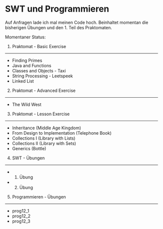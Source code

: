 SWT und Programmieren
=====================

Auf Anfragen lade ich mal meinen Code hoch. Beinhaltet momentan die
bisherigen Übungen und den 1. Teil des Praktomaten.

Momentaner Status:

1. Praktomat - Basic Exercise
-----------------------------

- Finding Primes
- Java and Functions
- Classes and Objects - Taxi
- String Processing - Leetspeek
- Linked List

2. Praktomat - Advanced Exercise
--------------------------------

- The Wild West

3. Praktomat - Lesson Exercise
--------------------------------

- Inheritance (Middle Age Kingdom)
- From Design to Implementation (Telephone Book)
- Collections I (Library with Lists)
- Collections II (Library with Sets)
- Generics (Bottle)

4. SWT - Übungen
----------------

- 1. Übung
- 2. Übung

5. Programmieren - Übungen
--------------------------

- prog12\_1
- prog12\_2
- prog12\_3
